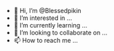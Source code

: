 - 👋 Hi, I’m @Blessedpikin
- 👀 I’m interested in ...
- 🌱 I’m currently learning ...
- 💞️ I’m looking to collaborate on ...
- 📫 How to reach me ...

<!---
Blessedpikin/Blessedpikin is a ✨ special ✨ repository because its `README.md` (this file) appears on your GitHub profile.
You can click the Preview link to take a look at your changes.
--->
